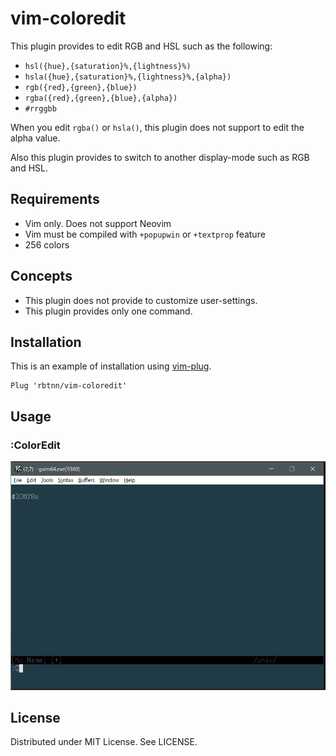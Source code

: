 
# vim-coloredit

This plugin provides to edit RGB and HSL such as the following:

* `hsl({hue},{saturation}%,{lightness}%)`
* `hsla({hue},{saturation}%,{lightness}%,{alpha})`
* `rgb({red},{green},{blue})` 
* `rgba({red},{green},{blue},{alpha})`
* `#rrggbb`

When you edit `rgba()` or `hsla()`, this plugin does not support to edit the alpha value.  

Also this plugin provides to switch to another display-mode such as RGB and HSL.

## Requirements

* Vim only. Does not support Neovim
* Vim must be compiled with `+popupwin` or `+textprop` feature
* 256 colors

## Concepts

* This plugin does not provide to customize user-settings.
* This plugin provides only one command.

## Installation

This is an example of installation using [vim-plug](https://github.com/junegunn/vim-plug).

```
Plug 'rbtnn/vim-coloredit'
```

## Usage

### :ColorEdit

![](https://raw.githubusercontent.com/rbtnn/vim-coloredit/master/coloredit.gif)

## License

Distributed under MIT License. See LICENSE.
